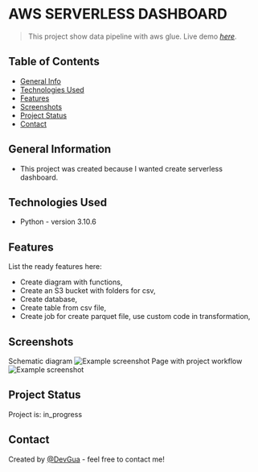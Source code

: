 # AWS SERVERLESS DASHBOARD
> This project show data pipeline with aws glue.
> Live demo [_here_](#).

## Table of Contents
* [General Info](#general-information)
* [Technologies Used](#technologies-used)
* [Features](#features)
* [Screenshots](#screenshots)
* [Project Status](#project-status)
* [Contact](#contact)

## General Information
- This project was created because I wanted create serverless dashboard.


## Technologies Used
- Python - version 3.10.6


## Features
List the ready features here:
- Create diagram with functions,
- Create an S3 bucket with folders for csv,
- Create database,
- Create table from csv file,
- Create job for create parquet file, use custom code in transformation,


## Screenshots
Schematic diagram
![Example screenshot](./static/func-diagram-data-pipeline.png)
Page with project workflow
![Example screenshot](#)

## Project Status
Project is: in_progress


## Contact
Created by [@DevGua]() - feel free to contact me!
